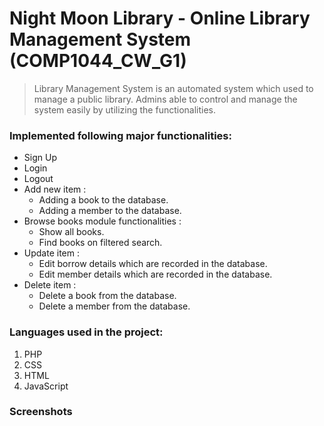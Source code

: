 # Night Moon Library - Online Library Management System (COMP1044_CW_G1)

> Library Management System is an automated system which used to manage a public library. Admins able to control and manage the system easily by utilizing the functionalities.


### Implemented following major functionalities:
- Sign Up
- Login
- Logout
- Add new item :
    - Adding a book to the database.
    - Adding a member to the database.
- Browse books module functionalities  :
    - Show all books.
    - Find books on filtered search.
- Update item  :
    - Edit borrow details which are recorded in the database.
    - Edit member details which are recorded in the database.
- Delete item  :
    - Delete a book from the database.
    - Delete a member from the database.


### Languages used in the project:
1. PHP
2. CSS
3. HTML
4. JavaScript

### Screenshots
